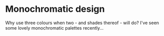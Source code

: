 Monochromatic design
====================

Why use three colours when two - and shades thereof - will do? I've seen some lovely monochromatic palettes recently...